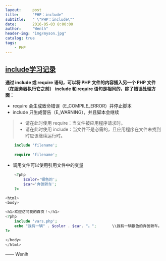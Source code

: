 ```yaml
---
layout:     post
title:      "PHP：include"
subtitle:   " \"PHP：include\""
date:       2016-05-03 8:00:00
author:     "Wenlh"
header-img: "img/myson.jpg"
catalog: true
tags:
    - PHP
---
```


## [include学习记录](http://www.w3school.com.cn/php/php_includes.asp)  

**通过 include 或 require 语句，可以将 PHP 文件的内容插入另一个 PHP 文件（在服务器执行它之前）**
**include 和 require 语句是相同的，除了错误处理方面：**

* require 会生成致命错误（E_COMPILE_ERROR）并停止脚本
* include 只生成警告（E_WARNING），并且脚本会继续

> * 请在此时使用 require：当文件被应用程序请求时。
> * 请在此时使用 include：当文件不是必需的，且应用程序在文件未找到时应该继续运行时。

```php
	include 'filename';
	
	require 'filename';
```

* 调用文件可以使用引用文件中的变量

```php
	<?php
		$color='银色的';
		$car='奔驰轿车';
	?>
```

```php
<html>
<body>

<h1>欢迎访问我的首页！</h1>
<?php
	include 'vars.php';
	echo "我有一辆" . $color . $car. "。";		\\我有一辆银色的奔驰轿车。
?>

</body>
</html>
```

—— Wenlh
